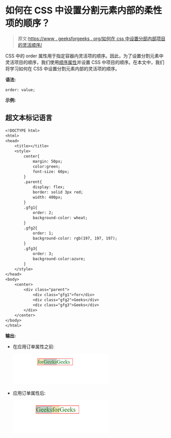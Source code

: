 # 如何在 CSS 中设置分割元素内部的柔性项的顺序？

> 原文:[https://www . geeksforgeeks . org/如何在 css 中设置分部内部项目的灵活顺序/](https://www.geeksforgeeks.org/how-to-set-order-of-the-flexible-items-inside-the-division-element-in-css/)

CSS 中的 order 属性用于指定容器内灵活项的顺序。因此，为了设置分割元素中灵活项目的顺序，我们使用[顺序属性](https://www.geeksforgeeks.org/css-ordering-flex-items/)并设置 CSS 中项目的顺序。在本文中，我们将学习如何在 CSS 中设置分割元素内部的灵活项的顺序。

**语法:**

```
order: value;
```

**示例:**

## 超文本标记语言

```
<!DOCTYPE html>
<html>
<head>
    <title></title>
    <style>
        center{
            margin: 50px;
            color:green;
            font-size: 60px;
        }
        .parent{
            display: flex;
            border: solid 3px red;
            width: 400px;
        }
        .gfg1{   
            order: 2;
            background-color: wheat;
        } 
        .gfg2{
            order: 1;
            background-color: rgb(197, 197, 197);
        }
        .gfg3{
            order: 3;
            background-color:azure;
        }
    </style>
</head>
<body>
    <center>
        <div class="parent">
            <div class="gfg1">for</div>
            <div class="gfg2">Geeks</div>
            <div class="gfg3">Geeks</div>
        </div>
    </center>
</body>
</html>
```

**输出:**

*   在应用订单属性之前:

    ![](img/84e26a1268b7c5a777235ab14e057173.png)

*   应用订单属性后:

    ![](img/7243f0014ba91ebc6410a31d8731537f.png)